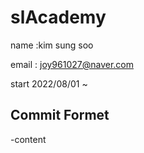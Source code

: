 # slAcademy
name :kim sung soo

email : joy961027@naver.com

start 2022/08/01 ~ 
  
## Commit Formet 
-content


